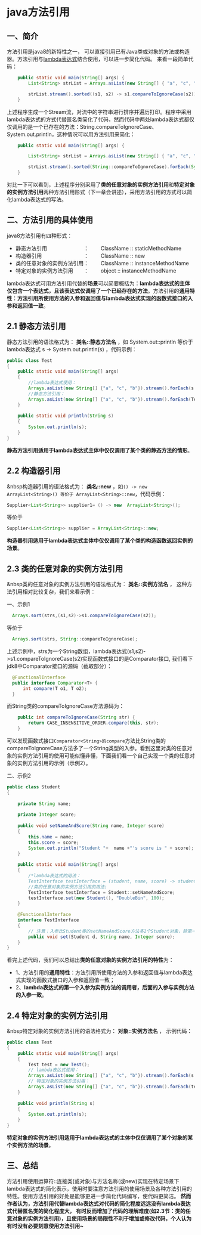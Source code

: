 # java方法引用

## 一、简介

   方法引用是java8的新特性之一， 可以直接引用已有Java类或对象的方法或构造器。方法引用与[lambda表达式](https://www.jianshu.com/p/8d7f98116693)结合使用，可以进一步简化代码。
   来看一段简单代码：

```java
    public static void main(String[] args) {
        List<String> strList = Arrays.asList(new String[] { "a", "c", "b" });

        strList.stream().sorted((s1, s2) -> s1.compareToIgnoreCase(s2)).forEach(s -> System.out.println(s));
    }
```

上述程序生成一个Stream流，对流中的字符串进行排序并遍历打印。程序中采用lambda表达式的方式代替匿名类简化了代码，然而代码中两处lambda表达式都仅仅调用的是一个已存在的方法：String.compareToIgnoreCase、System.out.println，这种情况可以用方法引用来简化：

```java
    public static void main(String[] args) {

        List<String> strList = Arrays.asList(new String[] { "a", "c", "b" });

        strList.stream().sorted(String::compareToIgnoreCase).forEach(System.out::println);
    }
```

对比一下可以看到，上述程序分别采用了**类的任意对象的实例方法引用**和**特定对象的实例方法引用**两种方法引用形式（下一章会讲述），采用方法引用的方式可以简化lambda表达式的写法。

## 二、方法引用的具体使用

java8方法引用有四种形式：

- 静态方法引用　　　　　　　：　 　ClassName :: staticMethodName
- 构造器引用　　　　　　　　：　 　ClassName :: new
- 类的任意对象的实例方法引用：　 　ClassName :: instanceMethodName
- 特定对象的实例方法引用　　：　 　object :: instanceMethodName

lambda表达式可用方法引用代替的**场景**可以简要概括为：**lambda表达式的主体仅包含一个表达式，且该表达式仅调用了一个已经存在的方法**。方法引用的**通用特性**：**方法引用所使用方法的入参和返回值与lambda表达式实现的函数式接口的入参和返回值一致**。

## 2.1 静态方法引用

  静态方法引用的语法格式为： **类名::静态方法名** ，如
System.out::println 等价于lambda表达式 s -> System.out.println(s) ，代码示例：

```java
public class Test
{
    public static void main(String[] args)
    {
        //lambda表达式使用：
        Arrays.asList(new String[] {"a", "c", "b"}).stream().forEach(s -> Test.println(s));
        //静态方法引用：
        Arrays.asList(new String[] {"a", "c", "b"}).stream().forEach(Test::println);
    }
    
    public static void println(String s)
    {
        System.out.println(s);
    }
}
```

**静态方法引用适用于lambda表达式主体中仅仅调用了某个类的静态方法的情形**。

## 2.2 构造器引用

  &nbsp构造器引用的语法格式为： **类名::new** ，如`() -> new ArrayList<String>() 等价于 ArrayList<String>::new`，代码示例：

```java
Supplier<List<String>> supplier1= () -> new  ArrayList<String>();
```

等价于

```java
Supplier<List<String>> supplier = ArrayList<String>::new;
```

**构造器引用适用于lambda表达式主体中仅仅调用了某个类的构造函数返回实例的场景**。

## 2.3 类的任意对象的实例方法引用

  &nbsp类的任意对象的实例方法引用的语法格式为： **类名::实例方法名** ， 这种方法引用相对比较复杂，我们来看示例：

一、示例1

```java
  Arrays.sort(strs,(s1,s2)->s1.compareToIgnoreCase(s2));
```

等价于

```java
  Arrays.sort(strs, String::compareToIgnoreCase);
```

上述示例中，strs为一个String数组，lambda表达式(s1,s2)->s1.compareToIgnoreCase(s2)实现函数式接口的是Comparator接口, 我们看下jdk8中Comparator接口的源码（截取部分）：

```java
  @FunctionalInterface
  public interface Comparator<T> {
      int compare(T o1, T o2);
  }
```

而String类的compareToIgnoreCase方法源码为：

```java
    public int compareToIgnoreCase(String str) {
        return CASE_INSENSITIVE_ORDER.compare(this, str);
    }
```

可以发现函数式接口`Comparator<String>的compare`方法比String类的compareToIgnoreCase方法多了一个String类型的入参。看到这里对类的任意对象的实例方法引用的使用可能似懂非懂，下面我们看一个自己实现一个类的任意对象的实例方法引用的示例（示例2）。

二、示例2

```java
public class Student
{
    
    private String name;
    
    private Integer score;
    
    public void setNameAndScore(String name, Integer score)
    {
        this.name = name;
        this.score = score;
        System.out.println("Student "+  name +"'s score is " + score);
    }
     
    public static void main(String[] args)
    {
        /*lambda表达式的用法：
        TestInterface testInterface = (student, name, score) -> student.setNameAndScore(name, score);*/
        //类的任意对象的实例方法引用的用法:
        TestInterface testInterface = Student::setNameAndScore;
        testInterface.set(new Student(), "DoubleBin", 100);
    }
    
    @FunctionalInterface
    interface TestInterface
    {
        // 注意：入参比Student类的setNameAndScore方法多1个Student对象，除第一个外其它入参类型一致
        public void set(Student d, String name, Integer score);
    }
}
```

看完上述代码，我们可以总结出**类的任意对象的实例方法引用的特性**为：

- 1、方法引用的**通用特性**：方法引用所使用方法的入参和返回值与lambda表达式实现的函数式接口的入参和返回值一致；
- 2、**lambda表达式的第一个入参为实例方法的调用者，后面的入参与实例方法的入参一致**。

## 2.4 特定对象的实例方法引用

  &nbsp特定对象的实例方法引用的语法格式为： **对象::实例方法名** ， 示例代码：

```java
public class Test
{
    public static void main(String[] args)
    {
        Test test = new Test();
        // lambda表达式使用：
        Arrays.asList(new String[] {"a", "c", "b"}).stream().forEach(s -> test.println(s));
        // 特定对象的实例方法引用：
        Arrays.asList(new String[] {"a", "c", "b"}).stream().forEach(test::println);
    }
    
    public void println(String s)
    {
        System.out.println(s);
    }
}
```

**特定对象的实例方法引用适用于lambda表达式的主体中仅仅调用了某个对象的某个实例方法的场景**。

## 三、总结

   方法引用使用运算符::连接类(或对象)与方法名称(或new)实现在特定场景下lambda表达式的简化表示，使用时要注意方法引用的使用场景及各种方法引用的特性。使用方法引用的好处是能够更进一步简化代码编写，使代码更简洁。
   **然而作者认为，方法引用代替lambda表达式对代码的简化程度远远没有lambda表达式代替匿名类的简化程度大， 有时反而增加了代码的理解难度(如2.3节：类的任意对象的实例方法引用)，且使用场景的局限性不利于增加或修改代码，个人认为有时没有必要刻意使用方法引用~**
